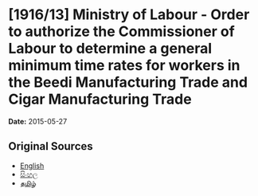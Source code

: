 # [1916/13] Ministry of Labour - Order to authorize the Commissioner of Labour to determine a general minimum time rates for workers in the Beedi Manufacturing Trade and Cigar Manufacturing Trade

**Date:** 2015-05-27

## Original Sources

- [English](https://documents.gov.lk/view/extra-gazettes/2015/5/1916-13_E.pdf)
- [සිංහල](https://documents.gov.lk/view/extra-gazettes/2015/5/1916-13_S.pdf)
- [தமிழ்](https://documents.gov.lk/view/extra-gazettes/2015/5/1916-13_T.pdf)
